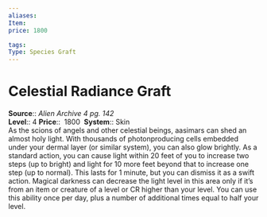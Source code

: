 ```yaml
---
aliases: 
Item:
price: 1800

tags: 
Type: Species Graft
---
```


# Celestial Radiance Graft

**Source**:: _Alien Archive 4 pg. 142_  
**Level**:: 4
**Price**::  1800 
**System**:: Skin  
As the scions of angels and other celestial beings, aasimars can shed an almost holy light. With thousands of photonproducing cells embedded under your dermal layer (or similar system), you can also glow brightly. As a standard action, you can cause light within 20 feet of you to increase two steps (up to bright) and light for 10 more feet beyond that to increase one step (up to normal). This lasts for 1 minute, but you can dismiss it as a swift action. Magical darkness can decrease the light level in this area only if it’s from an item or creature of a level or CR higher than your level. You can use this ability once per day, plus a number of additional times equal to half your level.
